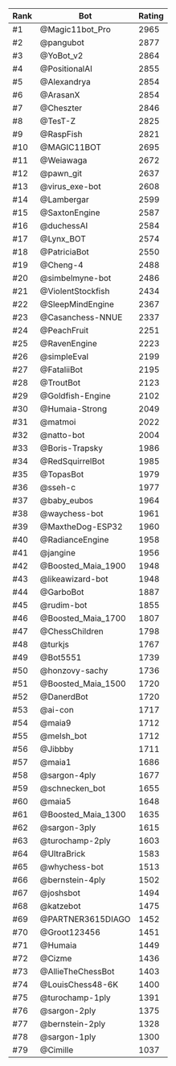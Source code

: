 Rank|Bot|Rating
---|---|---
#1|@Magic11bot_Pro|2965
#2|@pangubot|2877
#3|@YoBot_v2|2864
#4|@PositionalAI|2855
#5|@Alexandrya|2854
#6|@ArasanX|2854
#7|@Cheszter|2846
#8|@TesT-Z|2825
#9|@RaspFish|2821
#10|@MAGIC11BOT|2695
#11|@Weiawaga|2672
#12|@pawn_git|2637
#13|@virus_exe-bot|2608
#14|@Lambergar|2599
#15|@SaxtonEngine|2587
#16|@duchessAI|2584
#17|@Lynx_BOT|2574
#18|@PatriciaBot|2550
#19|@Cheng-4|2488
#20|@simbelmyne-bot|2486
#21|@ViolentStockfish|2434
#22|@SleepMindEngine|2367
#23|@Casanchess-NNUE|2337
#24|@PeachFruit|2251
#25|@RavenEngine|2223
#26|@simpleEval|2199
#27|@FataliiBot|2195
#28|@TroutBot|2123
#29|@Goldfish-Engine|2102
#30|@Humaia-Strong|2049
#31|@matmoi|2022
#32|@natto-bot|2004
#33|@Boris-Trapsky|1986
#34|@RedSquirrelBot|1985
#35|@TopasBot|1979
#36|@sseh-c|1977
#37|@baby_eubos|1964
#38|@waychess-bot|1961
#39|@MaxtheDog-ESP32|1960
#40|@RadianceEngine|1958
#41|@jangine|1956
#42|@Boosted_Maia_1900|1948
#43|@likeawizard-bot|1948
#44|@GarboBot|1887
#45|@rudim-bot|1855
#46|@Boosted_Maia_1700|1807
#47|@ChessChildren|1798
#48|@turkjs|1767
#49|@Bot5551|1739
#50|@honzovy-sachy|1736
#51|@Boosted_Maia_1500|1720
#52|@DanerdBot|1720
#53|@ai-con|1717
#54|@maia9|1712
#55|@melsh_bot|1712
#56|@Jibbby|1711
#57|@maia1|1686
#58|@sargon-4ply|1677
#59|@schnecken_bot|1655
#60|@maia5|1648
#61|@Boosted_Maia_1300|1635
#62|@sargon-3ply|1615
#63|@turochamp-2ply|1603
#64|@UltraBrick|1583
#65|@whychess-bot|1513
#66|@bernstein-4ply|1502
#67|@joshsbot|1494
#68|@katzebot|1475
#69|@PARTNER3615DIAGO|1452
#70|@Groot123456|1451
#71|@Humaia|1449
#72|@Cizme|1436
#73|@AllieTheChessBot|1403
#74|@LouisChess48-6K|1400
#75|@turochamp-1ply|1391
#76|@sargon-2ply|1375
#77|@bernstein-2ply|1328
#78|@sargon-1ply|1300
#79|@Cimille|1037
